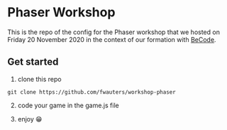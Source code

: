# Phaser Workshop

This is the repo of the config for the Phaser workshop that we hosted on Friday 20 November 2020 in the context of our formation with [BeCode](https://becode.org/).

## Get started

1) clone this repo

```git clone https://github.com/fwauters/workshop-phaser```

2) code your game in the game.js file

3) enjoy :grin:
